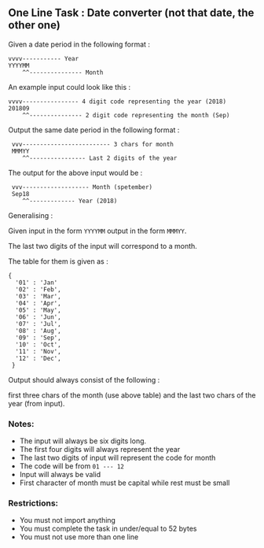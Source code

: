 ## One Line Task : Date converter (not that date, the other one)

Given a date period in the following format :

```
vvvv----------- Year
YYYYMM
    ^^--------------- Month
```

An example input could look like this :

```
vvvv---------------- 4 digit code representing the year (2018)
201809
    ^^--------------- 2 digit code representing the month (Sep)
```

Output the same date period in the following format :

```
 vvv------------------------- 3 chars for month
 MMMYY
    ^^---------------- Last 2 digits of the year
```

The output for the above input would be :

```
 vvv------------------- Month (spetember)
 Sep18
    ^^------------- Year (2018)
```

Generalising :

Given input in the form `YYYYMM` output in the form `MMMYY`.

The last two digits of the input will correspond to a month.

The table for them is given as :

```
{
  '01' : 'Jan'
  '02' : 'Feb',
  '03' : 'Mar',
  '04' : 'Apr',
  '05' : 'May',
  '06' : 'Jun',
  '07' : 'Jul',
  '08' : 'Aug',
  '09' : 'Sep',
  '10' : 'Oct',
  '11' : 'Nov',
  '12' : 'Dec',
 }
```

Output should always consist of the following :

first three chars of the month (use above table) and the last two chars of the year (from input).

### Notes:

<ul>
<li>The input will always be six digits long.</li>
<li>The first four digits will always represent the year</li>
<li>The last two digits of input will represent the code for month</li>
<li>The code will be from <code>01 --- 12</code></li>
<li>Input will always be valid</li>
<li>First character of month must be capital while rest must be small</li>
</ul>

### Restrictions:

<ul>
<li>You must not import anything</li>
<li>You must complete the task in under/equal to 52 bytes </li>
<li>You must not use more than one line</li>
</ul>
